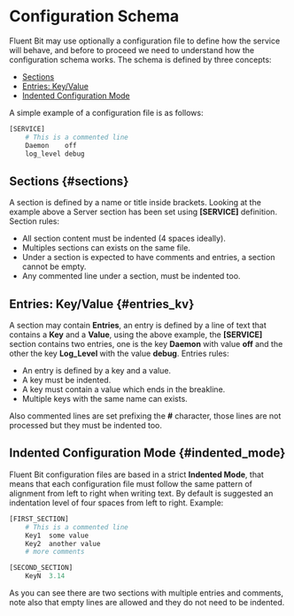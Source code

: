 # Configuration Schema

Fluent Bit may use optionally a configuration file to define how the service will behave, and before to proceed we need to understand how the configuration schema works. The schema is defined by three concepts:

* [Sections](schema.md#sections)
* [Entries: Key/Value](schema.md#entries_kv)
* [Indented Configuration Mode](schema.md#indented_mode)

A simple example of a configuration file is as follows:

```python
[SERVICE]
    # This is a commented line
    Daemon    off
    log_level debug
```

## Sections {#sections}

A section is defined by a name or title inside brackets. Looking at the example above a Server section has been set using **\[SERVICE\]** definition. Section rules:

* All section content must be indented \(4 spaces ideally\).
* Multiples sections can exists on the same file.
* Under a section is expected to have comments and entries, a section cannot be empty.
* Any commented line under a section, must be indented too.

## Entries: Key/Value {#entries_kv}

A section may contain **Entries**, an entry is defined by a line of text that contains a **Key** and a **Value**, using the above example, the **\[SERVICE\]** section contains two entries, one is the key **Daemon** with value **off** and the other the key **Log\_Level** with the value **debug**. Entries rules:

* An entry is defined by a key and a value.
* A key must be indented.
* A key must contain a value which ends in the breakline.
* Multiple keys with the same name can exists.

Also commented lines are set prefixing the **\#** character, those lines are not processed but they must be indented too.

## Indented Configuration Mode {#indented_mode}

Fluent Bit configuration files are based in a strict **Indented Mode**, that means that each configuration file must follow the same pattern of alignment from left to right when writing text. By default is suggested an indentation level of four spaces from left to right. Example:

```python
[FIRST_SECTION]
    # This is a commented line
    Key1  some value
    Key2  another value
    # more comments

[SECOND_SECTION]
    KeyN  3.14
```

As you can see there are two sections with multiple entries and comments, note also that empty lines are allowed and they do not need to be indented.

